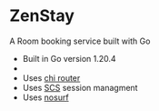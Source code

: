 # ZenStay
A Room booking service built with Go 

- Built in Go version 1.20.4
- 
- Uses [chi router](https://https://github.com/go-chi/chi)
- Uses [SCS](https://https://github.com/alexedwards/scs) session managment
- Uses [nosurf](https://https://github.com/justinas/nosurf)
